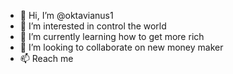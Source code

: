 - 👋 Hi, I’m @oktavianus1
- 👀 I’m interested in control the world
- 🌱 I’m currently learning how to get more rich
- 💞️ I’m looking to collaborate on new money maker
- 📫 Reach me 

<!---
oktavianus1/oktavianus1 is a ✨ special ✨ repository because its `README.md` (this file) appears on your GitHub profile.
You can click the Preview link to take a look at your changes.
--->
